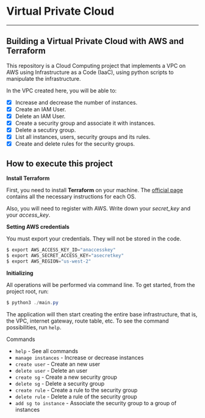 # Virtual Private Cloud

---

## Building a Virtual Private Cloud with AWS and Terraform

This repository is a Cloud Computing project that implements a VPC on AWS using Infrastructure as a Code (IaaC), using python scripts to manipulate the infrastructure.

In the VPC created here, you will be able to:

- [x]  Increase and decrease the number of instances.
- [x]  Create an IAM User.
- [x]  Delete an IAM User.
- [x]  Create a security group and associate it with instances.
- [x]  Delete a secutiry group.
- [x]  List all instances, users, security groups and its rules.
- [x]  Create and delete rules for the security groups.

## How to execute this project

**Install Terraform**

First, you need to install **Terraform** on your machine. The [official page](https://developer.hashicorp.com/terraform/tutorials/aws-get-started/install-cli) contains all the necessary instructions for each OS.

Also, you will need to register with AWS. Write down your *secret_key* and your *access_key*.

**Setting AWS credentials**

You must export your credentials. They will not be stored in the code.

```powershell
$ export AWS_ACCESS_KEY_ID="anaccesskey"
$ export AWS_SECRET_ACCESS_KEY="asecretkey"
$ export AWS_REGION="us-west-2"
```

**Initializing**

All operations will be performed via command line. To get started, from the project root, run:

```powershell
$ python3 ./main.py
```

The application will then start creating the entire base infrastructure, that is, the VPC, internet gateway, route table, etc. To see the command possibilities, run `help`.

Commands

- `help` - See all commands
- `manage instances` - Increase or decrease instances
- `create user` - Create an new user
- `delete user` - Delete an user
- `create sg` - Create a new security group
- `delete sg` - Delete a security group
- `create rule` - Create a rule to the security group
- `delete rule` - Delete a rule of the security group
- `add sg to instance` - Associate the security group to a group of instances